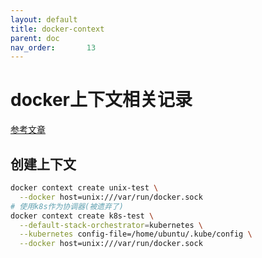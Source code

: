 ```yaml
---
layout: default
title: docker-context
parent: doc
nav_order:       13
---
```


# docker上下文相关记录

[参考文章](https://dockerdocs.cn/engine/context/working-with-contexts/)

## 创建上下文

```bash
docker context create unix-test \
  --docker host=unix:///var/run/docker.sock
# 使用k8s作为协调器(被遗弃了)
docker context create k8s-test \
  --default-stack-orchestrator=kubernetes \
  --kubernetes config-file=/home/ubuntu/.kube/config \
  --docker host=unix:///var/run/docker.sock
```
